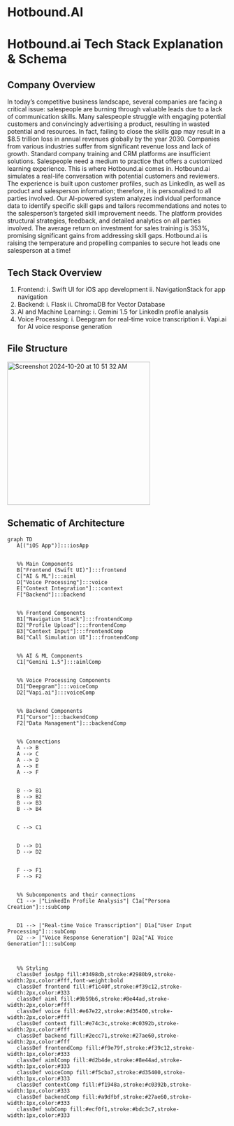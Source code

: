 # Hotbound.AI

# Hotbound.ai Tech Stack Explanation & Schema


## Company Overview
In today’s competitive business landscape, several companies are facing a critical issue: salespeople are burning through valuable leads due to a lack of communication skills. Many salespeople struggle with engaging potential customers and convincingly advertising a product, resulting in wasted potential and resources. In fact, failing to close the skills gap may result in a $8.5 trillion loss in annual revenues globally by the year 2030. Companies from various industries suffer from significant revenue loss and lack of growth. 
Standard company training and CRM platforms are insufficient solutions. Salespeople need a medium to practice that offers a customized learning experience. This is where Hotbound.ai comes in. Hotbound.ai simulates a real-life conversation with potential customers and reviewers. The experience is built upon customer profiles, such as LinkedIn, as well as product and salesperson information; therefore, it is personalized to all parties involved. 
Our AI-powered system analyzes individual performance data to identify specific skill gaps and tailors recommendations and notes to the salesperson’s targeted skill improvement needs. The platform provides structural strategies, feedback, and detailed analytics on all parties involved. The average return on investment for sales training is 353%, promising significant gains from addressing skill gaps. Hotbound.ai is raising the temperature and propelling companies to secure hot leads one salesperson at a time!


## Tech Stack Overview
1. Frontend:
    i. Swift UI for iOS app development
    ii. NavigationStack for app navigation
2. Backend:
    i. Flask
   ii. ChromaDB for Vector Database
4. AI and Machine Learning:
    i. Gemini 1.5 for LinkedIn profile analysis
5. Voice Processing:
    i. Deepgram for real-time voice transcription
    ii. Vapi.ai for AI voice response generation


## File Structure
<img width="327" alt="Screenshot 2024-10-20 at 10 51 32 AM" src="https://github.com/user-attachments/assets/9b5d0bd7-06a8-44f4-be74-c678fd48ad16">


## Schematic of Architecture
```mermaid
graph TD
   A[("iOS App")]:::iosApp


   %% Main Components
   B["Frontend (Swift UI)"]:::frontend
   C["AI & ML"]:::aiml
   D["Voice Processing"]:::voice
   E["Context Integration"]:::context
   F["Backend"]:::backend


   %% Frontend Components
   B1["Navigation Stack"]:::frontendComp
   B2["Profile Upload"]:::frontendComp
   B3["Context Input"]:::frontendComp
   B4["Call Simulation UI"]:::frontendComp


   %% AI & ML Components
   C1["Gemini 1.5"]:::aimlComp


   %% Voice Processing Components
   D1["Deepgram"]:::voiceComp
   D2["Vapi.ai"]:::voiceComp


   %% Backend Components
   F1["Cursor"]:::backendComp
   F2["Data Management"]:::backendComp


   %% Connections
   A --> B
   A --> C
   A --> D
   A --> E
   A --> F


   B --> B1
   B --> B2
   B --> B3
   B --> B4


   C --> C1


   D --> D1
   D --> D2


   F --> F1
   F --> F2


   %% Subcomponents and their connections
   C1 --> |"LinkedIn Profile Analysis"| C1a["Persona Creation"]:::subComp


   D1 --> |"Real-time Voice Transcription"| D1a["User Input Processing"]:::subComp
   D2 --> |"Voice Response Generation"| D2a["AI Voice Generation"]:::subComp



   %% Styling
   classDef iosApp fill:#3498db,stroke:#2980b9,stroke-width:2px,color:#fff,font-weight:bold
   classDef frontend fill:#f1c40f,stroke:#f39c12,stroke-width:2px,color:#333
   classDef aiml fill:#9b59b6,stroke:#8e44ad,stroke-width:2px,color:#fff
   classDef voice fill:#e67e22,stroke:#d35400,stroke-width:2px,color:#fff
   classDef context fill:#e74c3c,stroke:#c0392b,stroke-width:2px,color:#fff
   classDef backend fill:#2ecc71,stroke:#27ae60,stroke-width:2px,color:#fff
   classDef frontendComp fill:#f9e79f,stroke:#f39c12,stroke-width:1px,color:#333
   classDef aimlComp fill:#d2b4de,stroke:#8e44ad,stroke-width:1px,color:#333
   classDef voiceComp fill:#f5cba7,stroke:#d35400,stroke-width:1px,color:#333
   classDef contextComp fill:#f1948a,stroke:#c0392b,stroke-width:1px,color:#333
   classDef backendComp fill:#a9dfbf,stroke:#27ae60,stroke-width:1px,color:#333
   classDef subComp fill:#ecf0f1,stroke:#bdc3c7,stroke-width:1px,color:#333






